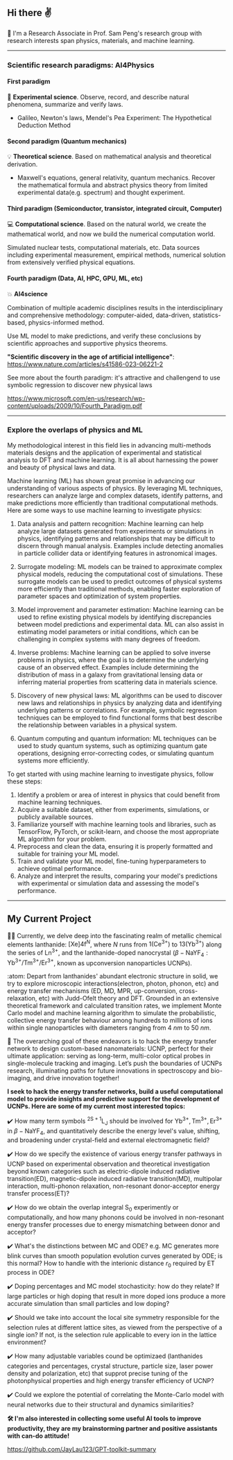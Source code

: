 ## Hi there  :v:

🦫 I'm a Research Associate in Prof. Sam Peng's research group with research interests span physics, materials, and machine learning. 

---

### Scientific research paradigms: AI4Physics

#### First paradigm

:mag_right: **Experimental science**. Observe, record, and describe natural phenomena, summarize and verify laws.

- Galileo, Newton's laws, Mendel's Pea Experiment: The Hypothetical Deduction Method

#### Second paradigm (Quantum mechanics)

:bulb: **Theoretical science**. Based on mathematical analysis and theoretical derivation.

-  Maxwell's equations, general relativity, quantum mechanics. Recover the mathematical formula and abstract physics theory from limited experimental data(e.g. spectrum) and thought experiment.

#### Third paradigm (Semiconductor, transistor, integrated circuit, Computer)

:computer: **Computational science**. Based on the natural world, we create the mathematical world, and now we build the numerical computation world.

Simulated nuclear tests, computational materials, etc. Data sources including experimental measurement, empirical methods, numerical solution from extensively verified physical equations. 

#### Fourth paradigm (Data, AI, HPC, GPU, ML, etc)

:collision: **AI4science**

Combination of multiple academic disciplines results in the interdisciplinary and comprehensive methodology: computer-aided, data-driven, statistics-based, physics-informed method.

Use ML model to make predictions, and verify these conclusions by scientific approaches and supportive physics theorems.

**"Scientific discovery in the age of artificial intelligence"**: https://www.nature.com/articles/s41586-023-06221-2

See more about the fourth paradigm: it's attractive and challengend to use symbolic regression to discover new physical laws

https://www.microsoft.com/en-us/research/wp-content/uploads/2009/10/Fourth_Paradigm.pdf

---

### Explore the overlaps of physics and ML

My methodological interest in this field lies in advancing multi-methods materials designs and the application of experimental and statistical analysis to DFT and machine learning. It is all about harnessing the power and beauty of physical laws and data. 

Machine learning (ML) has shown great promise in advancing our understanding of various aspects of physics. By leveraging ML techniques, researchers can analyze large and complex datasets, identify patterns, and make predictions more efficiently than traditional computational methods. Here are some ways to use machine learning to investigate physics:

1. Data analysis and pattern recognition: Machine learning can help analyze large datasets generated from experiments or simulations in physics, identifying patterns and relationships that may be difficult to discern through manual analysis. Examples include detecting anomalies in particle collider data or identifying features in astronomical images.

2. Surrogate modeling: ML models can be trained to approximate complex physical models, reducing the computational cost of simulations. These surrogate models can be used to predict outcomes of physical systems more efficiently than traditional methods, enabling faster exploration of parameter spaces and optimization of system properties.

3. Model improvement and parameter estimation: Machine learning can be used to refine existing physical models by identifying discrepancies between model predictions and experimental data. ML can also assist in estimating model parameters or initial conditions, which can be challenging in complex systems with many degrees of freedom.

4. Inverse problems: Machine learning can be applied to solve inverse problems in physics, where the goal is to determine the underlying cause of an observed effect. Examples include determining the distribution of mass in a galaxy from gravitational lensing data or inferring material properties from scattering data in materials science.

5. Discovery of new physical laws: ML algorithms can be used to discover new laws and relationships in physics by analyzing data and identifying underlying patterns or correlations. For example, symbolic regression techniques can be employed to find functional forms that best describe the relationship between variables in a physical system.

6. Quantum computing and quantum information: ML techniques can be used to study quantum systems, such as optimizing quantum gate operations, designing error-correcting codes, or simulating quantum systems more efficiently.

To get started with using machine learning to investigate physics, follow these steps:

1. Identify a problem or area of interest in physics that could benefit from machine learning techniques.
2. Acquire a suitable dataset, either from experiments, simulations, or publicly available sources.
3. Familiarize yourself with machine learning tools and libraries, such as TensorFlow, PyTorch, or scikit-learn, and choose the most appropriate ML algorithm for your problem.
4. Preprocess and clean the data, ensuring it is properly formatted and suitable for training your ML model.
5. Train and validate your ML model, fine-tuning hyperparameters to achieve optimal performance.
6. Analyze and interpret the results, comparing your model's predictions with experimental or simulation data and assessing the model's performance.


---

## My Current Project


👨‍💻 Currently, we delve deep into the fascinating realm of metallic chemical elements lanthanide: $[\mathrm{Xe}] 4 \mathrm{f}^N$, where $N$ runs from $1\left(\mathrm{Ce}^{3+}\right)$ to $13\left(\mathrm{Yb}^{3+}\right)$ along the series of $\mathrm{Ln^{3+}}$, and the lanthanide-doped nanocrystal ($\beta-\mathrm{NaYF_4}:\mathrm{Yb}^{3+}/\mathrm{Tm}^{3+}/\mathrm{Er}^{3+}$, known as upconversion nanoparticles UCNPs). 

:atom: Depart from lanthanides' abundant electronic structure in solid, we try to explore microscopic interactions(electron, photon, phonon, etc) and energy transfer mechanisms (ED, MD, MPR, up-conversion, cross-relaxation, etc) with Judd-Ofelt theory and DFT. Grounded in an extensive theoretical framework and calculated transition rates, we implement Monte Carlo model and machine learning algorithm to simulate the probabilistic, collective energy transfer behaviour among hundreds to millions of ions within single nanoparticles with diameters ranging from 4 $nm$ to 50 $nm$. 

🚀 The overarching goal of these endeavors is to hack the energy transfer network to design custom-based nanomaterials: UCNP, perfect for their ultimate application: serving as long-term, multi-color optical probes in single-molecule tracking and imaging. Let’s push the boundaries of UCNPs research, illuminating paths for future innovations in spectroscopy and bio-imaging, and drive innovation together!


**I seek to hack the energy transfer networks, build a useful computational model to provide insights and predictive support for the development of UCNPs. Here are some of my current most interested topics:**

:heavy_check_mark: How many term symbols $\mathrm{{ }^{2 S+1} L_J}$ should be involved for $\mathrm{Yb}^{3+}, \mathrm{Tm}^{3+}, \mathrm{Er}^{3+}$ in $\beta-\mathrm{NaYF_4}$, and quantitatively describe the energy level's value, shifting, and broadening under crystal-field and external electromagnetic field?

:heavy_check_mark: How do we specify the existence of various energy transfer pathways in UCNP based on experimental observation and theoretical investigation beyond known categories such as electric-dipole induced radiative transition(ED), magnetic-dipole induced radiative transition(MD), multipolar interaction, multi-phonon relaxation, non-resonant donor-acceptor energy transfer process(ET)? 

:heavy_check_mark: How do we obtain the overlap integral $\mathrm{S_0}$ experimently or computationally, and how many phonons could be involved in non-resonant energy transfer processes due to energy mismatching between donor and acceptor?

:heavy_check_mark: What's the distinctions between MC and ODE? e.g. MC generates more blink curves than smooth population evolution curves generated by ODE; is this normal? How to handle with the interionic distance $r_0$ required by ET process in ODE? 

:heavy_check_mark: Doping percentages and MC model stochasticity: how do they relate? If large particles or high doping that result in more doped ions produce a more accurate simulation than small particles and low doping?

:heavy_check_mark: Should we take into account the local site symmetry responsible for the selection rules at different lattice sites, as viewed from the perspective of a single ion? If not, is the selection rule applicable to every ion in the lattice environment?

:heavy_check_mark: How many adjustable variables cound be optimizaed (lanthanides categories and percentages, crystal structure, particle size, laser power density and polarization, etc) that supprot precise tuning of the photonphysical properties and high energy transfer efficiency of UCNP?

:heavy_check_mark: Could we explore the potential of correlating the Monte-Carlo model with neural networks due to their structural and dynamics similarities?


**🛠️ I'm also interested in collecting some useful AI tools to improve productivity, they are my brainstorming partner and positive assistants with can-do attitude!**

https://github.com/JayLau123/GPT-toolkit-summary

